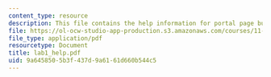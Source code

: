 ```yaml
---
content_type: resource
description: This file contains the help information for portal page building.
file: https://ol-ocw-studio-app-production.s3.amazonaws.com/courses/11-204-planning-communications-and-digital-media-fall-2004/9a6458505b3f437d9a6161d660b544c5_lab1_help.pdf
file_type: application/pdf
resourcetype: Document
title: lab1_help.pdf
uid: 9a645850-5b3f-437d-9a61-61d660b544c5
---
```


